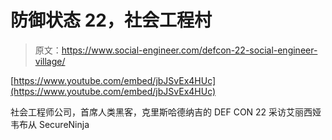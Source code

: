 # 防御状态 22，社会工程村

> 原文：<https://www.social-engineer.com/defcon-22-social-engineer-village/>

[https://www.youtube.com/embed/jbJSvEx4HUc](https://www.youtube.com/embed/jbJSvEx4HUc)

社会工程师公司，首席人类黑客，克里斯哈德纳吉的 DEF CON 22 采访艾丽西娅韦布从 SecureNinja